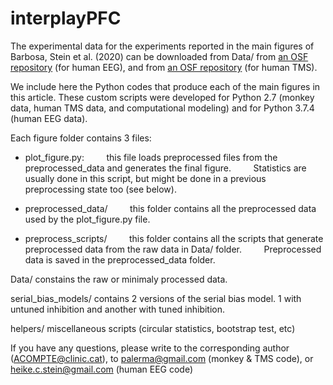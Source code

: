 # interplayPFC

The experimental data for the experiments reported in the main figures of Barbosa, Stein et al. (2020) can be downloaded from Data/ from [an OSF repository](https://osf.io/qa34s/) (for human EEG), and from [an OSF repository](https://osf.io/8e9y2) (for human TMS).

We include here the Python codes that produce each of the main figures in this article. These custom scripts were developed for Python 2.7 (monkey data, human TMS data, and computational modeling) and for Python 3.7.4 (human EEG data).


Each figure folder contains 3 files:
- plot_figure.py:
        this file loads preprocessed files from the preprocessed_data and generates the final figure.
        Statistics are usually done in this script, but might be done in a previous preprocessing state too (see below).

- preprocessed_data/
        this folder contains all the preprocessed data used by the plot_figure.py file.

- preprocess_scripts/
        this folder contains all the scripts that generate preprocessed data from the raw data in Data/ folder.
        Preprocessed data is saved in the preprocessed_data folder.

Data/ constains the raw or minimaly processed data.

serial_bias_models/ contains 2 versions of the serial bias model. 1 with untuned inhibition and another with tuned inhibition.

helpers/ miscellaneous scripts (circular statistics, bootstrap test, etc)

If you have any questions, please write to the corresponding author (ACOMPTE@clinic.cat), to palerma@gmail.com (monkey & TMS code), or heike.c.stein@gmail.com (human EEG code)
